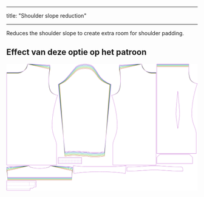 - - -
title: "Shoulder slope reduction"
- - -

Reduces the shoulder slope to create extra room for shoulder padding.

## Effect van deze optie op het patroon

![This image shows the effect of this option by superimposing several variants that have a different value for this option](simon_shoulderslopereduction_sample.svg "Effect of this option on the pattern")
